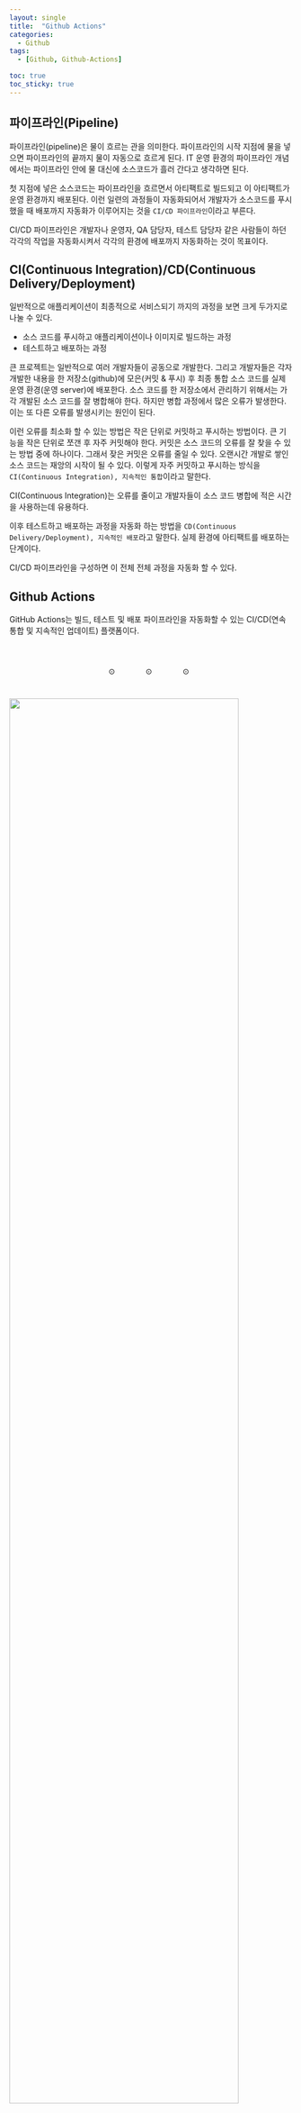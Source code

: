 ```yaml
---
layout: single
title:  "Github Actions"
categories:
  - Github
tags:
  - [Github, Github-Actions]

toc: true
toc_sticky: true
---
```


## 파이프라인(Pipeline)
파이프라인(pipeline)은 물이 흐르는 관을 의미한다. 
파이프라인의 시작 지점에 물을 넣으면 파이프라인의 끝까지 물이 자동으로 흐르게 된다. 
IT 운영 환경의 파이프라인 개념에서는 파이프라인 안에 물 대신에 소스코드가 흘러 간다고 생각하면 된다.
 
첫 지점에 넣은 소스코드는 파이프라인을 흐르면서 아티팩트로 빌드되고 이 아티팩트가 운영 환경까지 배포된다. 
이런 일련의 과정들이 자동화되어서 개발자가 소스코드를 푸시했을 때 배포까지 자동화가 이루어지는 것을 `CI/CD 파이프라인`이라고 부른다.
 
CI/CD 파이프라인은 개발자나 운영자, QA 담당자, 테스트 담당자 같은 사람들이 하던 각각의 작업을 자동화시켜서 각각의 환경에 배포까지 자동화하는 것이 목표이다.


## CI(Continuous Integration)/CD(Continuous Delivery/Deployment)
일반적으로 애플리케이션이 최종적으로 서비스되기 까지의 과정을 보면 크게 두가지로 나눌 수 있다.
- 소스 코드를 푸시하고 애플리케이션이나 이미지로 빌드하는 과정
- 테스트하고 배포하는 과정

큰 프로젝트는 일반적으로 여러 개발자들이 공동으로 개발한다. 
그리고 개발자들은 각자 개발한 내용을 한 저장소(github)에 모은(커밋 & 푸시) 후 최종 통합 소스 코드를 실제 운영 환경(운영 server)에 배포한다. 
소스 코드를 한 저장소에서 관리하기 위해서는 가각 개발된 소스 코드를 잘 병합해야 한다. 
하지만 병합 과정에서 많은 오류가 발생한다. 이는 또 다른 오류를 발생시키는 원인이 된다. 

이런 오류를 최소화 할 수 있는 방법은 작은 단위로 커밋하고 푸시하는 방법이다. 큰 기능을 작은 단위로 쪼갠 후 자주 커밋해야 한다. 
커밋은 소스 코드의 오류를 잘 찾을 수 있는 방법 중에 하나이다. 그래서 잦은 커밋은 오류를 줄일 수 있다. 
오랜시간 개발로 쌓인 소스 코드는 재앙의 시작이 될 수 있다. 
이렇게 자주 커밋하고 푸시하는 방식을 `CI(Continuous Integration), 지속적인 통합`이라고 말한다. 

CI(Continuous Integration)는 오류를 줄이고 개발자들이 소스 코드 병합에 적은 시간을 사용하는데 유용하다. 


이후 테스트하고 배포하는 과정을 자동화 하는 방법을 `CD(Continuous Delivery/Deployment), 지속적인 배포`라고 말한다. 
실제 환경에 아티팩트를 배포하는 단계이다.

CI/CD 파이프라인을 구성하면 이 전체 전체 과정을 자동화 할 수 있다.


## Github Actions
GitHub Actions는 빌드, 테스트 및 배포 파이프라인을 자동화할 수 있는 CI/CD(연속 통합 및 지속적인 업데이트) 플랫폼이다.


<div style="padding-top:40px;"></div>
<span style="margin-left:35%;">⊙</span>
<span style="margin-left:10%">⊙</span>
<span style="margin-left:10%">⊙</span>
<div style="padding-top:40px;"></div>


<img src="" width="90%" height="80%"/>
<img src="" width="90%" height="80%"/>